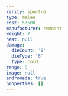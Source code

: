 ```yaml
---
rarity: spectre
type: melee
cost: 53500
manufacturer: remnant
weight: 7
heat: null
damage:
  dieCount: '1'
  dieType: '6'
  type: cold
range: 5
image: null
andromeda: true
properties: []
---
```

